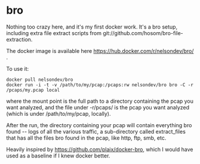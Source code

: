 # bro
Nothing too crazy here, and it's my first docker work. It's a bro setup, including extra file extract scripts from git://github.com/hosom/bro-file-extraction.

The docker image is available here https://hub.docker.com/r/nelsondev/bro/ . 

To use it:
```
docker pull nelsondev/bro
docker run -i -t -v /path/to/my/pcap:/pcaps:rw nelsondev/bro bro -C -r /pcaps/my.pcap local
```

where the mount point is the full path to a directory containing the pcap you want analyzed, and the file under -r/pcaps/ is the pcap you want analyzed (which is under /path/to/my/pcap, locally).

After the run, the directory containing your pcap will contain everything bro found -- logs of all the various traffic, a sub-directory called extract_files that has all the files bro found in the pcap, like http, ftp, smb, etc.

Heavily inspired by https://github.com/plaix/docker-bro, which I would have used as a baseline if I knew docker better.
